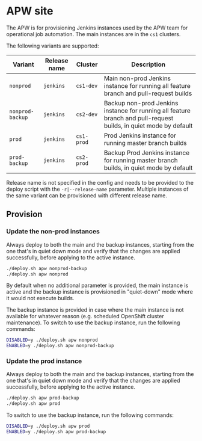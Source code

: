 # APW site

The APW is for provisioning Jenkins instances used by the APW team for operational job automation. The
main instances are in the `cs1` clusters.

The following variants are supported:

| Variant          | Release name | Cluster    | Description                                                                                                       |
| ---------------- | ------------ | ---------- | ----------------------------------------------------------------------------------------------------------------- |
| `nonprod`        | `jenkins`    | `cs1-dev`  | Main non-prod Jenkins instance for running all feature branch and pull-request builds                             |
| `nonprod-backup` | `jenkins`    | `cs2-dev`  | Backup non-prod Jenkins instance for running all feature branch and pull-request builds, in quiet mode by default |
| `prod`           | `jenkins`    | `cs1-prod` | Prod Jenkins instance for running master branch builds                                                            |
| `prod-backup`    | `jenkins`    | `cs2-prod` | Backup Prod Jenkins instance for running master branch builds, in quiet mode by default                           |

Release name is not specified in the config and needs to be provided to the deploy script with the `-r|--release-name`
parameter. Multiple instances of the same variant can be provisioned with different release name.

## Provision

### Update the non-prod instances

Always deploy to both the main and the backup instances, starting from the one that's in quiet down mode and verify that
the changes are applied successfully, before applying to the active instance.

```sh
./deploy.sh apw nonprod-backup
./deploy.sh apw nonprod
```

By default when no additional parameter is provided, the main instance is active and the backup instance is provisioned
in "quiet-down" mode where it would not execute builds.

The backup instance is provided in case where the main instance is not available for whatever reason (e.g. scheduled
OpenShift cluster maintenance). To switch to use the backup instance, run the following commands:

```sh
DISABLED=y ./deploy.sh apw nonprod
ENABLED=y ./deploy.sh apw nonprod-backup
```

### Update the prod instance

Always deploy to both the main and the backup instances, starting from the one that's in quiet down mode and verify that
the changes are applied successfully, before applying to the active instance.

```sh
./deploy.sh apw prod-backup
./deploy.sh apw prod
```

To switch to use the backup instance, run the following commands:

```sh
DISABLED=y ./deploy.sh apw prod
ENABLED=y ./deploy.sh apw prod-backup
```

```

```
